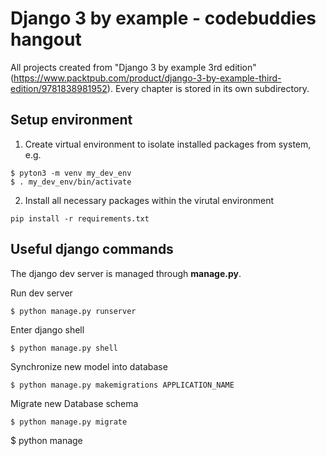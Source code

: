 # Django 3 by example - codebuddies hangout

All projects created from "Django 3 by example 3rd edition" 
(https://www.packtpub.com/product/django-3-by-example-third-edition/9781838981952).
Every chapter is stored in its own subdirectory.

## Setup environment

1) Create virtual environment to isolate installed packages from system, e.g.

~~~
$ pyton3 -m venv my_dev_env
$ . my_dev_env/bin/activate
~~~

2) Install all necessary packages within the virutal environment

~~~
pip install -r requirements.txt
~~~

## Useful django commands

The django dev server is managed through **manage.py**.

Run dev server
~~~
$ python manage.py runserver
~~~

Enter django shell
~~~
$ python manage.py shell
~~~

Synchronize new model into database
~~~
$ python manage.py makemigrations APPLICATION_NAME
~~~

Migrate new Database schema
~~~
$ python manage.py migrate
~~~

$ python manage




